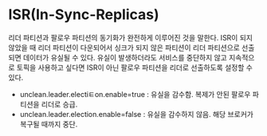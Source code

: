 # ISR(In-Sync-Replicas)
리더 파티션과 팔로우 파티션의 동기화가 완전하게 이루어진 것을 말한다. ISR이 되지 않았을 때 리더 파티션이 다운되어서 싱크가 되지 않은 파티션이 리더 파티션으로 선출되면 데이터가 유실될 수 있다. 유실이 발생하더라도 서비스를 중단하지 않고 지속적으로 토픽을 사용하고 싶다면 ISR이 아닌 팔로우 파티션을 리더로 선출하도록 설정할 수 있다.

- unclean.leader.electiㅌon.enable=true : 유실을 감수함. 복제가 안된 팔로우 파티션을 리더로 승급.
- unclean.leader.election.enable=false : 유실을 감수하지 않음. 해당 브로커가 복구될 때까지 중단.